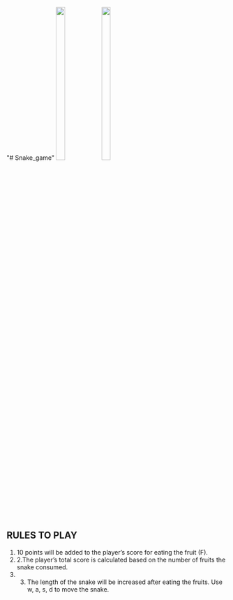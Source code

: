 "# Snake_game" 
<img src="https://github.com/Priya8333/Snake_game/assets/151007099/ec5f08fc-77c9-44d4-b975-af2a676811be" width="20%" height="30%">
<img src="https://github.com/Priya8333/Snake_game/assets/151007099/606dec07-89b5-4cd5-847b-bc22c4afdc51" width="20%" height="30%">
## RULES TO PLAY
 1. 10 points will be added to the player’s score for eating the fruit (F).
 2. 2.The player’s total score is calculated based on the number of fruits the snake consumed.
 3. 3. The length of the snake will be increased after eating the fruits. Use w, a, s, d to move the snake.
